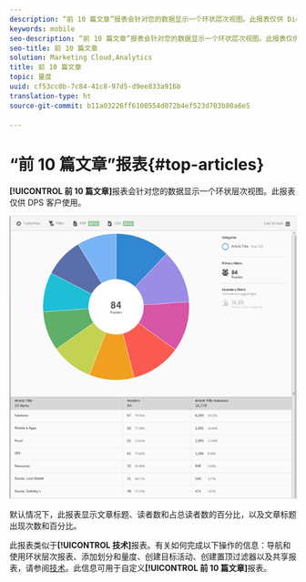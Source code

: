 ```yaml
---
description: “前 10 篇文章”报表会针对您的数据显示一个环状层次视图。此报表仅供 Digital Publishing Suite (DPS) 客户使用。
keywords: mobile
seo-description: “前 10 篇文章”报表会针对您的数据显示一个环状层次视图。此报表仅供 Digital Publishing Suite (DPS) 客户使用。
seo-title: 前 10 篇文章
solution: Marketing Cloud,Analytics
title: 前 10 篇文章
topic: 量度
uuid: cf53cc0b-7c84-41c8-97d5-d9ee833a916b
translation-type: ht
source-git-commit: b11a03226ff6100554d072b4ef523d703b80a6e5

---
```



# “前 10 篇文章”报表{#top-articles}

**[!UICONTROL 前 10 篇文章]**&#x200B;报表会针对您的数据显示一个环状层次视图。此报表仅供 DPS 客户使用。

![](assets/dps_top_10.png)

默认情况下，此报表显示文章标题、读者数和占总读者数的百分比，以及文章标题出现次数和百分比。

此报表类似于&#x200B;**[!UICONTROL 技术]**&#x200B;报表。有关如何完成以下操作的信息：导航和使用环状层次报表、添加划分和量度、创建目标活动、创建置顶过滤器以及共享报表，请参阅[技术](/help/using/usage/reports-technology.md)。此信息可用于自定义&#x200B;**[!UICONTROL 前 10 篇文章]**&#x200B;报表。
